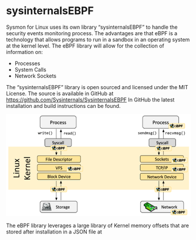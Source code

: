sysinternalsEBPF
=================

 Sysmon for Linux uses its own library “sysinternalsEBPF” to handle the security events monitoring process. The advantages are that eBPF is a technology that allows programs to run in a sandbox in an operating system at the kernel level. The eBPF library will allow for the collection of information on:

 - Processes
 - System Calls
 - Network Sockets

 The “sysinternalsEBPF” library is open sourced and licensed under the MIT License. The source is available in GitHub at https://github.com/Sysinternals/SysinternalsEBPF In GitHub the latest installation and build instructions can be found. 

![Bind Event](media/image64.png)

The eBPF library leverages a large library of Kernel memory offsets that are stored after installation in a JSON file at 